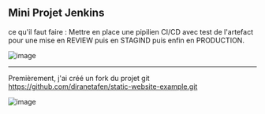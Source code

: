 Mini Projet Jenkins
----------------------

ce qu'il faut faire : Mettre en place une pipilien CI/CD avec test de l'artefact pour une mise en REVIEW puis en STAGIND puis enfin en PRODUCTION.

 ![image](https://user-images.githubusercontent.com/88394820/221151523-14c20e4c-0ae0-435c-ae52-32aa86db2027.png)


----------------------

Premièrement, j'ai créé un fork du projet git https://github.com/diranetafen/static-website-example.git 

![image](https://user-images.githubusercontent.com/88394820/221151305-c994d580-5d37-4419-9256-63cf61ac3768.png)
